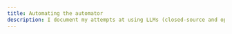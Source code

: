 ```yaml
---
title: Automating the automator
description: I document my attempts at using LLMs (closed-source and open-source) to automate writing software here. One step at a time.
---
```


